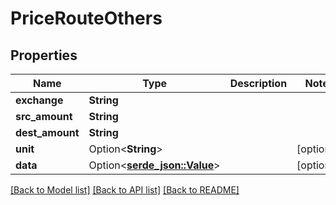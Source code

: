 # PriceRouteOthers

## Properties

Name | Type | Description | Notes
------------ | ------------- | ------------- | -------------
**exchange** | **String** |  | 
**src_amount** | **String** |  | 
**dest_amount** | **String** |  | 
**unit** | Option<**String**> |  | [optional]
**data** | Option<[**serde_json::Value**](.md)> |  | [optional]

[[Back to Model list]](../README.md#documentation-for-models) [[Back to API list]](../README.md#documentation-for-api-endpoints) [[Back to README]](../README.md)


